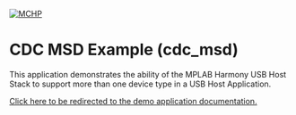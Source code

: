

[![MCHP](https://www.microchip.com/ResourcePackages/Microchip/assets/dist/images/logo.png)](https://www.microchip.com)

# CDC MSD Example (cdc_msd)

This application demonstrates the ability of the MPLAB Harmony USB Host Stack to support more than one device type in a USB Host Application.  

[Click here to be redirected to the demo application documentation.](../../docs/docs_md/GUID-56031831-AE5D-43EC-8A2A-29478E2C1377.md)